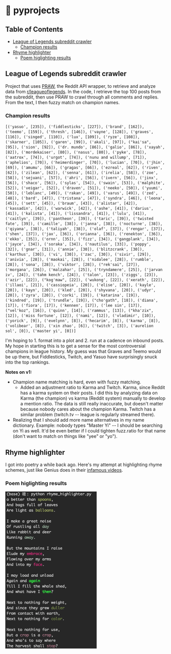 # :snake: pyprojects

## Table of Contents
- [League of Legends subreddit crawler](#league-of-legends-subreddit-crawler)
  - [Champion results](champion-results)
- [Rhyme highlighter](#rhyme-highlighter)
  - [Poem higlighting results](poem-higlighting-results)

## League of Legends subreddit crawler

Project that uses [PRAW](https://praw.readthedocs.io/en/latest/), the Reddit API wrapper, to retrieve and analyze data from [r/leagueoflegends](https://www.reddit.com/r/leagueoflegends/). In the code, I retrieve the top 100 posts from the subreddit, then use PRAW to crawl through all comments and replies. From the text, I then fuzzy match on champion names.

### Champion results

```
[('yasuo', [235]), ('fiddlesticks', [227]), ('brand', [162]), ('teemo', [159]), ('thresh', [146]), ('vayne', [128]), ('graves', [116]), ('singed', [110]), ('lux', [109]), ('ryze', [108]), ('skarner', [105]), ('garen', [99]), ('akali', [97]), ("kai'sa", [95]), ('sion', [92]), ('dr. mundo', [86]), ('galio', [86]), ('xayah', [82]), ('mordekaiser', [80]), ('nasus', [80]), ('pyke', [78]), ('aatrox', [74]), ('urgot', [74]), ('nunu and willump', [71]), ('aphelios', [70]), ('heimerdinger', [70]), ('lucian', [70]), ('jhin', [69]), ('amumu', [66]), ('gragas', [66]), ('ezreal', [62]), ('riven', [62]), ('zilean', [62]), ('senna', [61]), ('irelia', [58]), ('zoe', [58]), ('sejuani', [57]), ('ahri', [56]), ('ivern', [56]), ('jinx', [56]), ('shaco', [56]), ('sylas', [54]), ('swain', [53]), ('malphite', [52]), ('veigar', [52]), ('draven', [51]), ('neeko', [50]), ('yuumi', [50]), ('leblanc', [49]), ('rakan', [49]), ('varus', [49]), ('zed', [48]), ('bard', [47]), ('tristana', [47]), ('syndra', [46]), ('leona', [45]), ('sett', [45]), ('braum', [43]), ('alistar', [42]), ('kassadin', [42]), ('warwick', [42]), ('ashe', [41]), ('darius', [41]), ('kalista', [41]), ('lissandra', [41]), ('lulu', [41]), ('caitlyn', [39]), ('pantheon', [39]), ('taric', [39]), ('twisted fate', [39]), ('camille', [38]), ('janna', [38]), ('nocturne', [38]), ('qiyana', [38]), ('taliyah', [38]), ('olaf', [37]), ('rengar', [37]), ('shen', [37]), ('jax', [36]), ('orianna', [36]), ('renekton', [36]), ('ekko', [35]), ('ornn', [35]), ('fizz', [34]), ('gangplank', [34]), ('jayce', [34]), ('soraka', [34]), ('nautilus', [33]), ('poppy', [32]), ('gnar', [31]), ('annie', [30]), ('blitzcrank', [30]), ('karthus', [30]), ('vi', [30]), ('zac', [30]), ('sivir', [29]), ('anivia', [28]), ('maokai', [28]), ('nidalee', [28]), ('rumble', [28]), ('sona', [28]), ('viktor', [28]), ("rek'sai", [27]), ('morgana', [26]), ('malzahar', [25]), ('tryndamere', [25]), ('jarvan iv', [24]), ('tahm kench', [24]), ('talon', [23]), ('ziggs', [23]), ('azir', [22]), ("kog'maw", [22]), ('wukong', [22]), ('xerath', [22]), ('illaoi', [21]), ('cassiopeia', [20]), ('elise', [20]), ('kayle', [20]), ('kayn', [20]), ('kled', [20]), ('shyvana', [20]), ('udyr', [20]), ('zyra', [20]), ('corki', [19]), ('katarina', [19]), ('kindred', [19]), ('trundle', [19]), ("cho'gath", [18]), ('diana', [17]), ('fiora', [17]), ('kennen', [17]), ('lee sin', [17]), ("vel'koz", [16]), ('quinn', [14]), ('rammus', [13]), ("kha'zix", [12]), ('miss fortune', [12]), ('nami', [12]), ('vladimir', [10]), ('yorick', [9]), ('evelynn', [8]), ('hecarim', [8]), ('karma', [8]), ('volibear', [8]), ('xin zhao', [6]), ('twitch', [3]), ('aurelion sol', [0]), ('master yi', [0])]
```

I'm hoping to 1. format into a plot and 2. run at a cadence on inbound posts. My hope in starting this is to get a sense for the most controversial champions in league history. My guess was that Graves and Teemo would be up there, but Fiddlesticks, Twitch, and Yasuo have surprisingly snuck into the top rankings.

**Notes on v1:**

* Champion name matching is hard, even with fuzzy matching.
  * Added an adjustment ratio to Karma and Twitch. Karma, since Reddit has a karma system on their posts. I did this by analyzing data on Karma (the champion) vs karma (Reddit system) manually to develop a mention ratio. The data is still really inaccurate, but doesn't matter because nobody cares about the champion Karma. Twitch has a similar problem (twitch.tv -- league is regularly streamed there).
* Realizing that I should add more name alternatives in my name dictionary. Example: nobody types "Master Yi" -- I should be searching on Yi as well. It'd be even better if I could tighten fuzz.ratio for that name (don't want to match on things like "yee" or "yo").

## Rhyme highlighter

I got into poetry a while back ago. Here's my attempt at highlighting rhyme schemes, just like Genius does in their [infamous videos](https://www.youtube.com/watch?v=UlCr1Or0He8).

### Poem higlighting results
![Highlighted words](https://github.com/svvchen/pyprojects/blob/master/rhyme_scheme_highlighter/Screen%20Shot%202020-05-03%20at%209.20.33%20AM.png)
